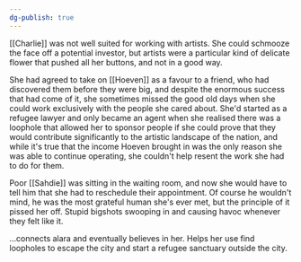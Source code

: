 ```yaml
---
dg-publish: true
---
```

[[Charlie]] was not well suited for working with artists. She could schmooze
the face off a potential investor, but artists were a particular kind of
delicate flower that pushed all her buttons, and not in a good way.

She had agreed to take on [[Hoeven]] as a favour to a friend, who had
discovered them before they were big, and despite the enormous success
that had come of it, she sometimes missed the good old days when she
could work exclusively with the people she cared about. She'd started
as a refugee lawyer and only became an agent when she realised there was
a loophole that allowed her to sponsor people if she could prove that
they would contribute significantly to the artistic landscape of the
nation, and while it's true that the income Hoeven brought in was the
only reason she was able to continue operating, she couldn't help
resent the work she had to do for them.

Poor [[Sahdie]] was sitting in the waiting room, and now she would have to
tell him that she had to reschedule their appointment. Of course he
wouldn't mind, he was the most grateful human she's ever met, but the
principle of it pissed her off. Stupid bigshots swooping in and causing
havoc whenever they felt like it.


...connects alara and eventually believes in her. Helps her use find
loopholes to escape the city and start a refugee sanctuary outside the
city.
